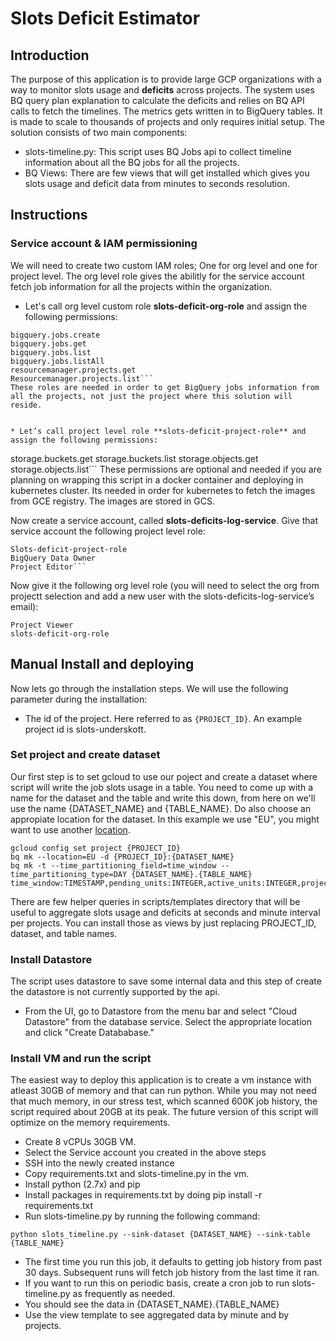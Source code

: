 # Slots Deficit Estimator
## Introduction
The purpose of this application is to provide large GCP organizations with a way to monitor slots usage and **deficits** across projects. The system uses BQ query plan explanation to calculate the deficits and relies on BQ API calls to fetch the timelines. The metrics gets written in to BigQuery tables. It is made to scale to thousands of projects and only requires initial setup.
The solution consists of two main components:

- slots-timeline.py: This script uses BQ Jobs api to collect timeline information about all the BQ jobs for all the projects.
- BQ Views: There are few views that will get installed which gives you slots usage and deficit data from minutes to seconds resolution.

## Instructions

### Service account & IAM permissioning
We will need to create two custom IAM roles; One for org level and one for project level. 
The org level role gives the abilitly for the service account fetch job information for all the projects within the organization.


* Let's call org level custom role **slots-deficit-org-role** and assign the following permissions:
```
bigquery.jobs.create
bigquery.jobs.get
bigquery.jobs.list
bigquery.jobs.listAll
resourcemanager.projects.get
Resourcemanager.projects.list```
These roles are needed in order to get BigQuery jobs information from all the projects, not just the project where this solution will reside.


* Let’s call project level role **slots-deficit-project-role** and assign the following permissions:
```
storage.buckets.get
storage.buckets.list
storage.objects.get
storage.objects.list```
These permissions are optional and needed if you are planning on wrapping this script in a docker container and deploying in kubernetes cluster. Its needed in order for kubernetes to fetch the images from GCE registry. The images are stored in GCS. 

Now create a service account, called **slots-deficits-log-service**.
Give that service account the following project level role:
```
Slots-deficit-project-role
BigQuery Data Owner
Project Editor```
```
Now give it the following org level role (you will need to select the org from projectt selection and add a new user with the slots-deficits-log-service’s email):
```
Project Viewer
slots-deficit-org-role
```

## Manual Install and deploying
Now lets go through the installation steps. We will use the following parameter during the installation:

- The id of the project. Here referred to as ```{PROJECT_ID}```. An example project id is slots-underskott.

### Set project and create dataset
Our first step is to set gcloud to use our poject and create a dataset where script will write the job slots usage in a table. You need to come up with a name for the dataset and the table and write this down, from here on we'll use the name {DATASET_NAME} and {TABLE_NAME}. Do also choose an appropiate location for the dataset. In this example we use "EU", you might want to use another [location](https://cloud.google.com/bigquery/docs/dataset-locations). 
```
gcloud config set project {PROJECT_ID}
bq mk --location=EU -d {PROJECT_ID}:{DATASET_NAME}
bq mk -t --time_partitioning_field=time_window --time_partitioning_type=DAY {DATASET_NAME}.{TABLE_NAME} time_window:TIMESTAMP,pending_units:INTEGER,active_units:INTEGER,project_id:BYTES,job_id:BYTES,__index_level_0__:INTEGER
```
There are few helper queries in scripts/templates directory that will be useful to aggregate slots usage and deficits at seconds and minute interval per projects. You can install those as views by just replacing PROJECT_ID, dataset, and table names. 

### Install Datastore
The script uses datastore to save some internal data and this step of create the datastore is not currently supported by the api. 
* From the UI, go to Datastore from the menu bar and select "Cloud Datastore" from the database service. Select the appropriate location and click "Create Datababase." 

### Install VM and run the script
The easiest way to deploy this application is to create a vm instance with atleast 30GB of memory and that can run python. While you may not need that much memory, in our stress test, which scanned 600K job history, the script required about 20GB at its peak. The future version of this script will optimize on the memory requirements. 

* Create 8 vCPUs  30GB VM.
* Select the Service account you created in the above steps 
* SSH into the newly created instance
* Copy requirements.txt and slots-timeline.py in the vm.
* Install python (2.7x) and pip
* Install packages in requirements.txt by doing pip install -r requirements.txt
* Run slots-timeline.py by running the following command:
```
python slots_timeline.py --sink-dataset {DATASET_NAME} --sink-table {TABLE_NAME}
```
* The first time you run this job, it defaults to getting job history from past 30 days. Subsequent runs will fetch job history from the last time it ran.
* If you want to run this on periodic basis, create a cron job to run slots-timeline.py as frequently as needed.
* You should see the data in {DATASET_NAME}.{TABLE_NAME}
* Use the view template to see aggregated data by minute and by projects.
